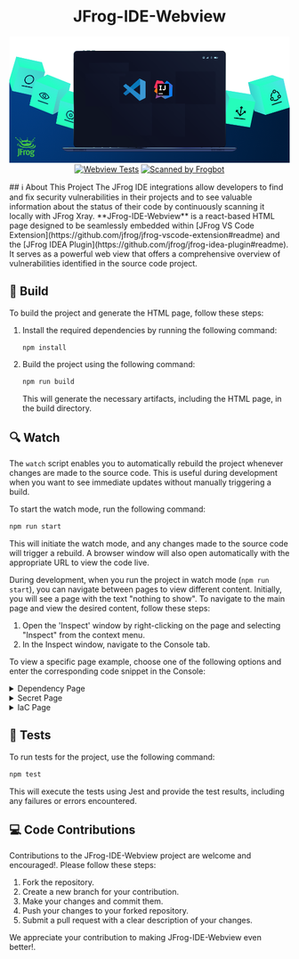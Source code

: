 <div align="center">

# JFrog-IDE-Webview

[![JFrog-IDE-Webview-Extension-863x300-1](/images/logo.png)](/images/logo.png)
[![Webview Tests](https://github.com/jfrog/jfrog-ide-webview/actions/workflows/test.yml/badge.svg?branch=main)](https://github.com/jfrog/jfrog-ide-webview/actions/workflows/test.yml)
[![Scanned by Frogbot](https://raw.github.com/jfrog/frogbot/master/images/frogbot-badge.svg)](https://github.com/jfrog/frogbot#readme)
</div>
## ℹ️ About This Project
The JFrog IDE integrations allow developers to find and fix security vulnerabilities in their projects and to see valuable information about the status of their code by continuously scanning it locally with JFrog Xray.
**JFrog-IDE-Webview** is a react-based HTML page designed to be seamlessly embedded within [JFrog VS Code Extension](https://github.com/jfrog/jfrog-vscode-extension#readme) and the [JFrog IDEA Plugin](https://github.com/jfrog/jfrog-idea-plugin#readme). It serves as a powerful web view that offers a comprehensive overview of vulnerabilities identified in the source code project.

## 🚀 Build

To build the project and generate the HTML page, follow these steps:

1. Install the required dependencies by running the following command:

   ```bash
   npm install
   ```

2. Build the project using the following command:

   ```bash
   npm run build
   ```

   This will generate the necessary artifacts, including the HTML page, in the build directory.

## 🔍 Watch

The `watch` script enables you to automatically rebuild the project whenever changes are made to the source code. This is useful during development when you want to see immediate updates without manually triggering a build.

To start the watch mode, run the following command:

   ```bash
   npm run start
   ```

This will initiate the watch mode, and any changes made to the source code will trigger a rebuild. A browser window will also open automatically with the appropriate URL to view the code live.

During development, when you run the project in watch mode (`npm run start`), you can navigate between pages to view different content. Initially, you will see a page with the text "nothing to show". To navigate to the main page and view the desired content, follow these steps:

1. Open the 'Inspect' window by right-clicking on the page and selecting "Inspect" from the context menu.
2. In the Inspect window, navigate to the Console tab.

To view a specific page example, choose one of the following options and enter the corresponding code snippet in the Console:

<details>

<summary>Dependency Page</summary>

```javascript
window.postMessage({
  "type": "SHOW_DATA",
  "pageData": {
 "id": "210300",
 "pageType": "DEPENDENCY",
 "cve": {
  "id": "71",
  "cvssV2Score": "4.0",
     "cvssV2Vector": "CV:N/I:N/A:P",
     "cvssV3Score": "6.5",
     "cvssV3Vector": "CVSS:3.1/A/A:H",
     "applicableData": { "isApplicable": true, "searchTarget": "searchTarget-text", "evidence": [
    {
     "reason": "evidence", "filePathEvidence": "filePathEvidence", "codeEvidence": "codeEvidence"
    }
   ]
  }
 },
    "component": "org.spre",
    "fixedVersion": [
  "123"
 ],
    "componentType": "Maven",
    "version": "2.5.6",
    "infectedVersion": [
  "(,4.36)",
  "[5.0.0,5.5)"
 ],
    "severity": "Critical",
    "edited": "2022-11-23T17:41:22Z",
    "summary": "Inicated user.",
    "license": [
  {
     "name": "Apache-2.0"
  }
 ],
    "references": [
  {
     "url": "https://security.netapp.com/advisory/ntap-20220616-0003/"
  }
 ],
    "extendedInformation": {
     "shortDescription": "Insufficient remote attackers",
     "fullDescription": "```[Spring](https://spring.io/) is_Text_OriebSocket.\r\n\r\nA network attacker can trigger an exception in S.withSockJS();\r\n  }\r\n}\r\n```",

     "jfrogResearchSeverity": "Critical",
     "jfrogResearchSeverityReason": [
   {
       "name": "Exploitatesearch to determine the vulnerable attack vector.",
       "description": "The Spring apppoint.\r\n\r\nExample of a vulnerable endpoint -\r\n```java\r\npublic void registerStompEndpoints(StompEndpointRegistry registry) {\r\n  registry.withSockJS();\r\n}\r\n```",
       "isPositive": true
   }
  ]
 },
 "impactGraph": {
  "name": "jfrog-idea-plugin",
  "children": [
   {
    "name": "com.fasterxml.jackson.dataformat:jackson-dataformat-yaml:2.14.0",
    "children": [
     {
      "name": "org.yaml:snakeyaml:1.33"
     }
    ]
   }
  ]
 }
}
}, '*');
```

</details>

<details>

<summary>Secret Page</summary>

```javascript
window.postMessage({
  "type": "SHOW_DATA",
  "pageData": {
    "header": "SQL Injection",
    "pageType": "SECRETS",
    "severity": "Critical",
    "location": "EXP-1527-00001",
  'description': '\n SQL injection \n    ',
    "abbreviation": "RES.KEY.API.ENCRYPT",
      'finding': {
   'snippet': 'Lorem ipsum dolor sit amet, consectetur adipiscing elit, sed do eiusmod tempor incididunt ut labore et dolore magna aliqua. Ut enim ad minim veniam, quis nostrud ',
   'meaning': 'Lorem ipsum dolor sit amet, consectetur adipiscing elit, sed do eiusmod tempor incididunt ut labore et dolore magna aliqua. Ut enim ad minim veniam, quis nostrud ',
   'happen': 'Lorem ipsum dolor sit amet, consectetur adipiscing elit, sed do eiusmod tempor incididunt ut labore et dolore magna aliqua. Ut enim ad minim veniam, quis nostrud ',
   'do': 'Lorem ipsum dolor sit amet, consectetur adipiscing elit, sed do eiusmod tempor incididunt ut labore et dolore magna aliqua. Ut enim ad minim veniam, quis nostrud '
  }
  }
}, '*');
```

</details>

<details>

<summary>IaC Page</summary>

```javascript
window.postMessage({
"type": "SHOW_DATA",
  "pageData": {
  'header': 'SQL Injection',
  'pageType': 'IAC',
  'severity': 'Critical',
  'id': 'EXP-1527-00001',
  'abbreviation': 'RES.KEY.API.ENCRYPT',
  'location': {
   'file': '/Users/assafa/Documents/code/flask-webgoat/flask_webgoat/__init__.py',
   'row': 14,
   'column': 15
  },
  'description': '\n SQL injection is a type of vulnerability that allows an attacker to execute arbitrary SQL\n    commands on a database.\n    This can allow the attacker to gain access to sensitive information, such as user credentials\n    or sensitive data, or to perform unauthorized actions, such as deleting or modifying data.\n\n    In this query we check if a user input can flow un-sanitized into the DB in order to do this.\n    ',
  'finding': {
   'snippet': 'Lorem ipsum dolor sit amet, consectetur adipiscing elit, sed do eiusmod tempor incididunt ut labore et dolore magna aliqua. Ut enim ad minim veniam, quis nostrud exercitation ullamco laboris nisi ut aliquip ex ea commodo consequat. Duis aute irure dolor in reprehenderit in voluptate velit esse cillum dolore eu fugiat nulla pariatur. Excepteur sint occaecat cupidatat non proident, sunt in culpa qui officia deserunt mollit anim id est laborum.',
   'meaning': 'Lorem ipsum dolor sit amet, consectetur adipiscing elit, sed do eiusmod tempor incididunt ut labore et dolore magna aliqua. Ut enim ad minim veniam, quis nostrud exercitation ullamco laboris nisi ut aliquip ex ea commodo consequat. Duis aute irure dolor in reprehenderit in voluptate velit esse cillum dolore eu fugiat nulla pariatur. Excepteur sint occaecat cupidatat non proident, sunt in culpa qui officia deserunt mollit anim id est laborum.',
   'happen': 'Lorem ipsum dolor sit amet, consectetur adipiscing elit, sed do eiusmod tempor incididunt ut labore et dolore magna aliqua. Ut enim ad minim veniam, quis nostrud exercitation ullamco laboris nisi ut aliquip ex ea commodo consequat. Duis aute irure dolor in reprehenderit in voluptate velit esse cillum dolore eu fugiat nulla pariatur. Excepteur sint occaecat cupidatat non proident, sunt in culpa qui officia deserunt mollit anim id est laborum.',
   'do': 'Lorem ipsum dolor sit amet, consectetur adipiscing elit, sed do eiusmod tempor incididunt ut labore et dolore magna aliqua. Ut enim ad minim veniam, quis nostrud exercitation ullamco laboris nisi ut aliquip ex ea commodo consequat. Duis aute irure dolor in reprehenderit in voluptate velit esse cillum dolore eu fugiat nulla pariatur. Excepteur sint occaecat cupidatat non proident, sunt in culpa qui officia deserunt mollit anim id est laborum.'
  }
  }
 }, '*');
```

</details>

## 🧪 Tests

To run tests for the project, use the following command:

   ```bash
   npm test
   ```

This will execute the tests using Jest and provide the test results, including any failures or errors encountered.

## 💻 Code Contributions
Contributions to the JFrog-IDE-Webview project are welcome and encouraged!.
Please follow these steps:

1. Fork the repository.
2. Create a new branch for your contribution.
3. Make your changes and commit them.
4. Push your changes to your forked repository.
5. Submit a pull request with a clear description of your changes.

We appreciate your contribution to making JFrog-IDE-Webview even better!.